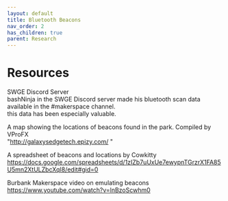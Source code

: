 ```yaml
---
layout: default
title: Bluetooth Beacons
nav_order: 2
has_children: true
parent: Research
---
```

		
# Resources						

SWGE Discord Server						
bashNinja in the SWGE Discord server made his bluetooth scan data available in the #makerspace channel.						
this data has been especially valuable.						
						
A map showing the locations of beacons found in the park. Compiled by VProFX						
"http://galaxysedgetech.epizy.com/
"						
						
A spreadsheet of beacons and locations by Cowkitty						
https://docs.google.com/spreadsheets/d/1zIZb7uUxUe7ewypnTGrzrX1FA85U5mn2XtULZbcXqI8/edit#gid=0						
						
Burbank Makerspace video on emulating beacons						
https://www.youtube.com/watch?v=lnBzoScwhm0						